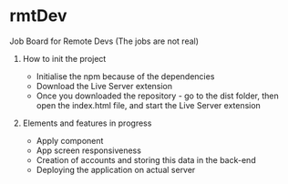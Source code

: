 # rmtDev
Job Board for Remote Devs (The jobs are not real)

1) How to init the project
   - Initialise the npm because of the dependencies
   - Download the Live Server extension 
   - Once you downloaded the repository - go to the dist folder, then open the index.html file, and start the Live Server extension

2) Elements and features in progress
   - Apply component
   - App screen responsiveness
   - Creation of accounts and storing this data in the back-end
   - Deploying the application on actual server

